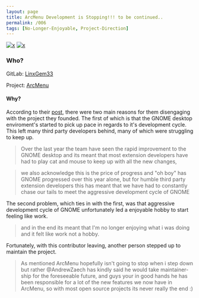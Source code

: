 ```yaml
---
layout: page
title: ArcMenu Development is Stopping!!! to be continued..
permalink: /006
tags: [No-Longer-Enjoyable, Project-Direction]
---
```


[![x](https://img.shields.io/badge/-No%20Longer%20Enjoyable-ff033e)](/#NLE) [![x](https://img.shields.io/badge/-Project%20Direction-brightgreen)](/#ProjectD)

### Who?

GitLab: [LinxGem33](https://gitlab.com/LinxGem33)

Project: [ArcMenu](https://gitlab.com/LinxGem33/Arc-Menu)

#### Why?

According to their [post](https://gitlab.com/LinxGem33/Arc-Menu/-/issues/358), there were two main reasons for them disengaging with the project they founded. The first of which is that the GNOME desktop enviroment's started to pick up pace in regards to it's development cycle.  This left many third party developers behind, many of which were struggling to keep up. 

> Over the last year the team have seen the rapid improvement to the GNOME desktop and its meant that most extension developers have had to play cat and mouse to keep up with all the new changes,

> we also acknowledge this is the price of progress and "oh boy" has GNOME progressed over this year alone, but for humble third party extension developers this has meant that we have had to constantly chase our tails to meet the aggressive development cycle of GNOME

The second problem, which ties in with the first, was that aggressive development cycle of GNOME unfortunately led a enjoyable hobby to start feeling like work.

> and in the end its meant that I'm no longer enjoying what i was doing and it felt like work not a hobby.

Fortunately, with this contributor leaving, another person stepped up to maintain the project. 

> As mentioned ArcMenu hopefully isn't going to stop when i step down but rather @AndrewZaech has kindly said he would take maintainer-ship for the foreseeable future, and guys your in good hands he has been responsible for a lot of the new features we now have in ArcMenu, so with most open source projects its never really the end :)